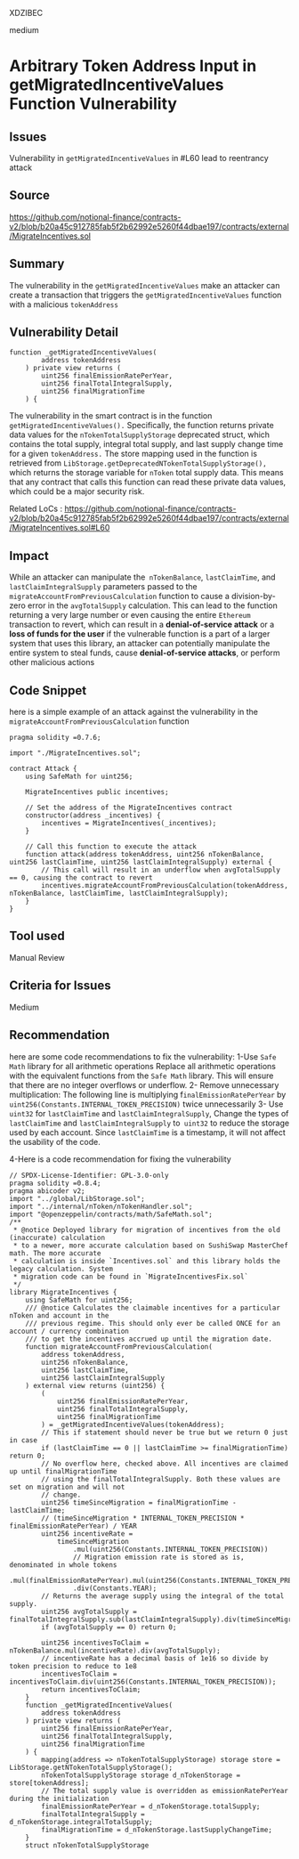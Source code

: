 XDZIBEC

medium

# Arbitrary Token Address Input in getMigratedIncentiveValues Function Vulnerability

## Issues 
Vulnerability in ``getMigratedIncentiveValues`` in #L60 lead to reentrancy attack

## Source
https://github.com/notional-finance/contracts-v2/blob/b20a45c912785fab5f2b62992e5260f44dbae197/contracts/external/MigrateIncentives.sol

## Summary
The vulnerability in  the ``getMigratedIncentiveValues``  make an attacker can create a transaction that triggers the `getMigratedIncentiveValues`  function with a malicious `tokenAddress` 

## Vulnerability Detail
```solidity
function _getMigratedIncentiveValues(
        address tokenAddress
    ) private view returns (
        uint256 finalEmissionRatePerYear,
        uint256 finalTotalIntegralSupply,
        uint256 finalMigrationTime
    ) {
```
The vulnerability in the smart contract is in the function `getMigratedIncentiveValues().` Specifically, the function returns private data values for the `nTokenTotalSupplyStorage` deprecated struct, which contains the total supply,
integral total supply, and last supply change time for a given `tokenAddress.`
The store mapping used in the function is retrieved from `LibStorage.getDeprecatedNTokenTotalSupplyStorage(),`  which returns the storage variable for  `nToken` total supply data. 
This means that any contract that calls this function can read these private data values, which could be a major security risk.

Related LoCs : https://github.com/notional-finance/contracts-v2/blob/b20a45c912785fab5f2b62992e5260f44dbae197/contracts/external/MigrateIncentives.sol#L60

## Impact
While an attacker can manipulate the` nTokenBalance`, `lastClaimTime`, and` lastClaimIntegralSupply` parameters passed to the `migrateAccountFromPreviousCalculation` function to cause a division-by-zero error in the `avgTotalSupply` calculation. This can lead to the function returning a very large number or even causing the entire `Ethereum` transaction to revert, which can result in a **denial-of-service attack** or a **loss of funds for the user**
if the vulnerable function is a part of a larger system that uses this library, an attacker can potentially manipulate the entire system to steal funds, cause **denial-of-service attacks**, or perform other malicious actions

## Code Snippet
here is a simple example of an attack against the vulnerability in the` migrateAccountFromPreviousCalculation` function

```solidity
pragma solidity =0.7.6;

import "./MigrateIncentives.sol";

contract Attack {
    using SafeMath for uint256;

    MigrateIncentives public incentives;

    // Set the address of the MigrateIncentives contract
    constructor(address _incentives) {
        incentives = MigrateIncentives(_incentives);
    }

    // Call this function to execute the attack
    function attack(address tokenAddress, uint256 nTokenBalance, uint256 lastClaimTime, uint256 lastClaimIntegralSupply) external {
        // This call will result in an underflow when avgTotalSupply == 0, causing the contract to revert
        incentives.migrateAccountFromPreviousCalculation(tokenAddress, nTokenBalance, lastClaimTime, lastClaimIntegralSupply);
    }
}
```

## Tool used
Manual Review

## Criteria for Issues 
Medium

## Recommendation
here are some code recommendations to fix the vulnerability:
1-Use `Safe Math` library for all arithmetic operations
Replace all arithmetic operations with the equivalent functions from the `Safe Math` library. This will ensure that there are no integer overflows or underflow.
2-    Remove unnecessary multiplication:
The following line is multiplying f`inalEmissionRatePerYear` by `uint256(Constants.INTERNAL_TOKEN_PRECISION)` twice unnecessarily
3- Use `uint32` for `lastClaimTime` and `lastClaimIntegralSupply`,
Change the types of `lastClaimTime` and `lastClaimIntegralSupply` to` uint32` to reduce the storage used by each account. Since `lastClaimTime` is a timestamp, it will not affect the usability of the code.

4-Here is a code recommendation for fixing the vulnerability

```solidity
// SPDX-License-Identifier: GPL-3.0-only
pragma solidity =0.8.4;
pragma abicoder v2;
import "../global/LibStorage.sol";
import "../internal/nToken/nTokenHandler.sol";
import "@openzeppelin/contracts/math/SafeMath.sol";
/**
 * @notice Deployed library for migration of incentives from the old (inaccurate) calculation
 * to a newer, more accurate calculation based on SushiSwap MasterChef math. The more accurate
 * calculation is inside `Incentives.sol` and this library holds the legacy calculation. System
 * migration code can be found in `MigrateIncentivesFix.sol`
 */
library MigrateIncentives {
    using SafeMath for uint256;
    /// @notice Calculates the claimable incentives for a particular nToken and account in the
    /// previous regime. This should only ever be called ONCE for an account / currency combination
    /// to get the incentives accrued up until the migration date.
    function migrateAccountFromPreviousCalculation(
        address tokenAddress,
        uint256 nTokenBalance,
        uint256 lastClaimTime,
        uint256 lastClaimIntegralSupply
    ) external view returns (uint256) {
        (
            uint256 finalEmissionRatePerYear,
            uint256 finalTotalIntegralSupply,
            uint256 finalMigrationTime
        ) = _getMigratedIncentiveValues(tokenAddress);
        // This if statement should never be true but we return 0 just in case
        if (lastClaimTime == 0 || lastClaimTime >= finalMigrationTime) return 0;
        // No overflow here, checked above. All incentives are claimed up until finalMigrationTime
        // using the finalTotalIntegralSupply. Both these values are set on migration and will not
        // change.
        uint256 timeSinceMigration = finalMigrationTime - lastClaimTime;
        // (timeSinceMigration * INTERNAL_TOKEN_PRECISION * finalEmissionRatePerYear) / YEAR
        uint256 incentiveRate =
            timeSinceMigration
                .mul(uint256(Constants.INTERNAL_TOKEN_PRECISION))
                // Migration emission rate is stored as is, denominated in whole tokens
                .mul(finalEmissionRatePerYear).mul(uint256(Constants.INTERNAL_TOKEN_PRECISION))
                .div(Constants.YEAR);
        // Returns the average supply using the integral of the total supply.
        uint256 avgTotalSupply = finalTotalIntegralSupply.sub(lastClaimIntegralSupply).div(timeSinceMigration);
        if (avgTotalSupply == 0) return 0;

        uint256 incentivesToClaim = nTokenBalance.mul(incentiveRate).div(avgTotalSupply);
        // incentiveRate has a decimal basis of 1e16 so divide by token precision to reduce to 1e8
        incentivesToClaim = incentivesToClaim.div(uint256(Constants.INTERNAL_TOKEN_PRECISION));
        return incentivesToClaim;
    }
    function _getMigratedIncentiveValues(
        address tokenAddress
    ) private view returns (
        uint256 finalEmissionRatePerYear,
        uint256 finalTotalIntegralSupply,
        uint256 finalMigrationTime
    ) {
        mapping(address => nTokenTotalSupplyStorage) storage store = LibStorage.getNTokenTotalSupplyStorage();
        nTokenTotalSupplyStorage storage d_nTokenStorage = store[tokenAddress];
        // The total supply value is overridden as emissionRatePerYear during the initialization
        finalEmissionRatePerYear = d_nTokenStorage.totalSupply;
        finalTotalIntegralSupply = d_nTokenStorage.integralTotalSupply;
        finalMigrationTime = d_nTokenStorage.lastSupplyChangeTime;
    }
    struct nTokenTotalSupplyStorage

```


